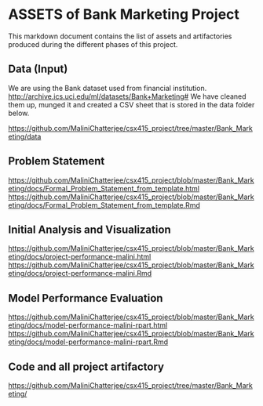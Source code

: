# ASSETS of Bank Marketing Project

This markdown document contains the list of assets and artifactories produced during the different phases of this project.

## Data (Input)

We are using the Bank dataset used from financial institution. http://archive.ics.uci.edu/ml/datasets/Bank+Marketing#
We have cleaned them up, munged it and created a CSV sheet that is stored in the data folder below.

https://github.com/MaliniChatterjee/csx415_project/tree/master/Bank_Marketing/data

## Problem Statement

https://github.com/MaliniChatterjee/csx415_project/blob/master/Bank_Marketing/docs/Formal_Problem_Statement_from_template.html
https://github.com/MaliniChatterjee/csx415_project/blob/master/Bank_Marketing/docs/Formal_Problem_Statement_from_template.Rmd

## Initial Analysis and Visualization

https://github.com/MaliniChatterjee/csx415_project/blob/master/Bank_Marketing/docs/project-performance-malini.html
https://github.com/MaliniChatterjee/csx415_project/blob/master/Bank_Marketing/docs/project-performance-malini.Rmd

## Model Performance Evaluation

https://github.com/MaliniChatterjee/csx415_project/blob/master/Bank_Marketing/docs/model-performance-malini-rpart.html
https://github.com/MaliniChatterjee/csx415_project/blob/master/Bank_Marketing/docs/model-performance-malini-rpart.Rmd


## Code and all project artifactory

https://github.com/MaliniChatterjee/csx415_project/tree/master/Bank_Marketing/







